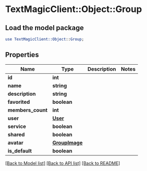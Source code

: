 # TextMagicClient::Object::Group

## Load the model package
```perl
use TextMagicClient::Object::Group;
```

## Properties
Name | Type | Description | Notes
------------ | ------------- | ------------- | -------------
**id** | **int** |  | 
**name** | **string** |  | 
**description** | **string** |  | 
**favorited** | **boolean** |  | 
**members_count** | **int** |  | 
**user** | [**User**](User.md) |  | 
**service** | **boolean** |  | 
**shared** | **boolean** |  | 
**avatar** | [**GroupImage**](GroupImage.md) |  | 
**is_default** | **boolean** |  | 

[[Back to Model list]](../README.md#documentation-for-models) [[Back to API list]](../README.md#documentation-for-api-endpoints) [[Back to README]](../README.md)



